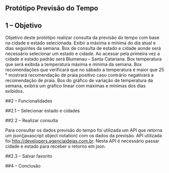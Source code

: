 ## Protótipo Previsão do Tempo

## 1 – Objetivo

Objetivo deste protótipo realizar consulta da previsão do tempo com base na cidade e estado selecionada. Exibir a máxima e mínima do dia atual e dias seguintes da semana. Box de consulta de estado e cidade aonde será necessário selecionar um estado e cidade. Ao acessar pela primeira vez a cidade e estado padrão será Blumenau – Santa Catariana. Box temperatura que será exibida a temperatura máxima e mínima da semana. Box recomendações que verificará que no sábado a temperatura é maior que 25 ° mostrará recomendação de praia positivo caso contrário negativará a recomendação de praia. Box do gráfico de variação de temperatura da semana, exibirá um gráfico linear com máximas e mínimas dos dias exibidos.

##2 – Funcionalidades

##2.1 – Selecionar estado e cidades

##2.2 – Realizar consulta

Para consultar os dados previsão do tempo foi utilizada um API que retorna um json(javascript object notation) com os dados da previsão. API utilizada foi http://developers.agenciaideias.com.br. Nesta API é necessário passar cidade e estado para receber o retorno em json.


##2.3 – Salvar favorito

##4 – Conclusão
